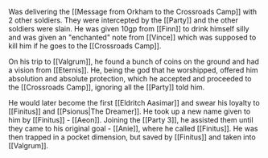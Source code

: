 Was delivering the [[Message from Orkham to the Crossroads Camp]] with 2 other soldiers. They were intercepted by the [[Party]] and the other soldiers were slain. He was given 10gp from [[Finn]] to drink himself silly and was given an "enchanted" note from [[Vince]] which was supposed to kill him if he goes to the [[Crossroads Camp]].

On his trip to [[Valgrum]], he found a bunch of coins on the ground and had a vision from [[Eternis]]. He, being the god that he worshipped, offered him absolution and absolute protection, which he accepted and proceeded to the [[Crossroads Camp]], ignoring all the [[Party]] told him.

He would later become the first [[Eldritch Aasimar]] and swear his loyalty to [[Finitus]] and [[Psionus|The Dreamer]]. He took up a new name given to him by [[Finitus]] - [[Aeon]]. Joining the [[Party 3]], he assisted them until they came to his original goal - [[Anie]], where he called [[Finitus]]. He was then trapped in a pocket dimension, but saved by [[Finitus]] and taken into [[Valgrum]].